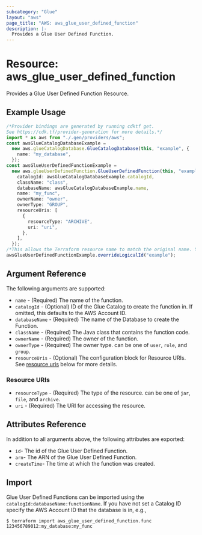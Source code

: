 ```yaml
---
subcategory: "Glue"
layout: "aws"
page_title: "AWS: aws_glue_user_defined_function"
description: |-
  Provides a Glue User Defined Function.
---
```


# Resource: aws\_glue\_user\_defined\_function

Provides a Glue User Defined Function Resource.

## Example Usage

```typescript
/*Provider bindings are generated by running cdktf get.
See https://cdk.tf/provider-generation for more details.*/
import * as aws from "./.gen/providers/aws";
const awsGlueCatalogDatabaseExample =
  new aws.glueCatalogDatabase.GlueCatalogDatabase(this, "example", {
    name: "my_database",
  });
const awsGlueUserDefinedFunctionExample =
  new aws.glueUserDefinedFunction.GlueUserDefinedFunction(this, "example_1", {
    catalogId: awsGlueCatalogDatabaseExample.catalogId,
    className: "class",
    databaseName: awsGlueCatalogDatabaseExample.name,
    name: "my_func",
    ownerName: "owner",
    ownerType: "GROUP",
    resourceUris: [
      {
        resourceType: "ARCHIVE",
        uri: "uri",
      },
    ],
  });
/*This allows the Terraform resource name to match the original name. You can remove the call if you don't need them to match.*/
awsGlueUserDefinedFunctionExample.overrideLogicalId("example");

```

## Argument Reference

The following arguments are supported:

* `name` - (Required) The name of the function.
* `catalogId` - (Optional) ID of the Glue Catalog to create the function in. If omitted, this defaults to the AWS Account ID.
* `databaseName` - (Required) The name of the Database to create the Function.
* `className` - (Required) The Java class that contains the function code.
* `ownerName` - (Required) The owner of the function.
* `ownerType` - (Required) The owner type. can be one of `user`, `role`, and `group`.
* `resourceUris` - (Optional) The configuration block for Resource URIs. See [resource uris](#resource-uris) below for more details.

### Resource URIs

* `resourceType` - (Required) The type of the resource. can be one of `jar`, `file`, and `archive`.
* `uri` - (Required) The URI for accessing the resource.

## Attributes Reference

In addition to all arguments above, the following attributes are exported:

* `id`- The id of the Glue User Defined Function.
* `arn`- The ARN of the Glue User Defined Function.
* `createTime`- The time at which the function was created.

## Import

Glue User Defined Functions can be imported using the `catalogId:databaseName:functionName`. If you have not set a Catalog ID specify the AWS Account ID that the database is in, e.g.,

```console
$ terraform import aws_glue_user_defined_function.func 123456789012:my_database:my_func
```
